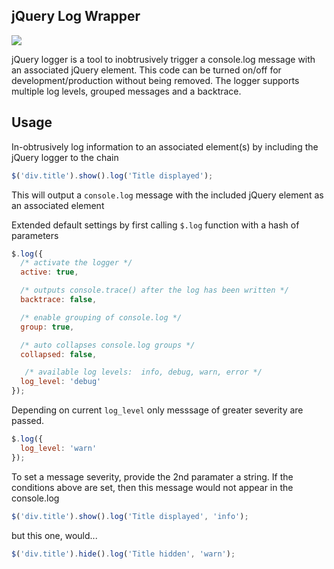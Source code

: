 ## jQuery Log Wrapper
[<img src="https://codeclimate.com/github/acuppy/jquery.log.js.png"
/>](https://codeclimate.com/github/acuppy/jquery.log.js)

jQuery logger is a tool to inobtrusively trigger a console.log message with an
associated jQuery element.  This code can be turned on/off for
development/production without being removed. The logger supports multiple log
levels, grouped messages and a backtrace.

## Usage

In-obtrusively log information to an associated element(s) by including the
jQuery logger to the chain

```javascript
$('div.title').show().log('Title displayed');
```

This will output a `console.log` message with the included jQuery element as an
associated element

Extended default settings by first calling `$.log` function with a hash of
parameters

```javascript
$.log({
  /* activate the logger */
  active: true,

  /* outputs console.trace() after the log has been written */
  backtrace: false,

  /* enable grouping of console.log */
  group: true,

  /* auto collapses console.log groups */
  collapsed: false,

   /* available log levels:  info, debug, warn, error */
  log_level: 'debug'
});
```

Depending on current `log_level` only messsage of greater severity are passed.

```javascript
$.log({
  log_level: 'warn'
});
```

To set a message severity, provide the 2nd paramater a string. If the
conditions above are set, then this message would not appear in the
console.log

```javascript
$('div.title').show().log('Title displayed', 'info');
```

but this one, would...

```javascript
$('div.title').hide().log('Title hidden', 'warn');
```
